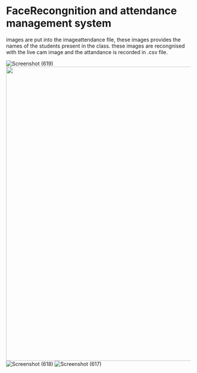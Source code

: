 # FaceRecongnition and attendance management system
images are put into the imageattendance file, these images provides the names of the students present in the class.
these images are recongnised with the live cam image and the attandance is recorded in .csv file. 

![Screenshot (619)](https://user-images.githubusercontent.com/57762303/127096890-28c644be-45e0-4a3d-92a0-d3154d8f1f48.png)
<img src="https://user-images.githubusercontent.com/57762303/127096890-28c644be-45e0-4a3d-92a0-d3154d8f1f48.png" width="1000" height="800" />
![Screenshot (618)](https://user-images.githubusercontent.com/57762303/127096968-06b1602b-1996-4414-8409-4e93f022cbe6.png)
![Screenshot (617)](https://user-images.githubusercontent.com/57762303/127096981-0bdf0609-df0c-4c27-9874-05209c9d5ae4.png)

